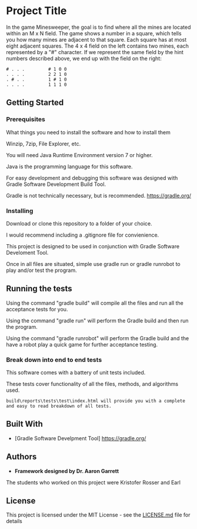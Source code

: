 # Project Title

In the game Minesweeper, the goal is to find where all the mines are 
located within an M x N field. The game shows a number in a square, 
which tells you how many mines are adjacent to that square. Each 
square has at most eight adjacent squares. The 4 x 4 field on the left 
contains two mines, each represented by a "#" character. If we 
represent the same field by the hint numbers described above, we end 
up with the field on the right:

    # . . .         # 1 0 0
    . . . .         2 2 1 0
    . # . .         1 # 1 0
    . . . .         1 1 1 0

## Getting Started

### Prerequisites

What things you need to install the software and how to install them

Winzip, 7zip, File Explorer, etc.

You will need Java Runtime Environment version 7 or higher.

Java is the programming language for this software.

For easy development and debugging this software was designed with Gradle Software Development Build Tool.

Gradle is not technically necessary, but is recommended. https://gradle.org/

### Installing

Download or clone this repository to a folder of your choice.

I would recommend including a .gitignore file for convienience.

This project is designed to be used in conjunction with Gradle Software Develoment Tool.

Once in all files are situated, simple use gradle run or gradle runrobot to play and/or test the program.

## Running the tests

Using the command "gradle build" will compile all the files and run all the acceptance tests for you.

Using the command "gradle run" will perform the Gradle build and then run the program.

Using the command "gradle runrobot" will perform the Gradle build and the have a robot play a quick game for further acceptance testing.

### Break down into end to end tests

This software comes with a battery of unit tests included.

These tests cover functionality of all the files, methods, and algorithms used.

```
build\reports\tests\test\index.html will provide you with a complete and easy to read breakdown of all tests.
```

## Built With

* [Gradle Software Develpment Tool] https://gradle.org/

## Authors

* **Framework designed by Dr. Aaron Garrett** 

The students who worked on this project were Kristofer Rosser and Earl

## License

This project is licensed under the MIT License - see the [LICENSE.md](LICENSE.md) file for details

